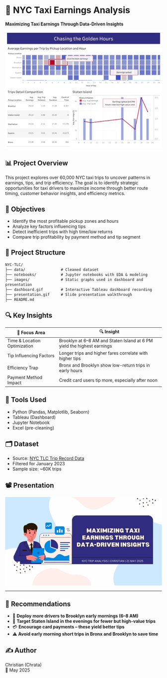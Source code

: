 # 🚕 NYC Taxi Earnings Analysis

**Maximizing Taxi Earnings Through Data-Driven Insights**

![dashboard](./input/images/dashboard.gif)

## 📊 Project Overview

This project explores over 60,000 NYC taxi trips to uncover patterns in earnings, tips, and trip efficiency. The goal is to identify strategic opportunities for taxi drivers to maximize income through better route timing, customer behavior insights, and efficiency metrics.

## 🎯 Objectives

* Identify the most profitable pickup zones and hours
* Analyze key factors influencing tips
* Detect inefficient trips with high time/low returns
* Compare trip profitability by payment method and tip segment

## 📁 Project Structure

```
NYC-TLC/
├── data/                # Cleaned dataset
├── notebooks/           # Jupyter notebooks with EDA & modeling
├── images/              # Static graphs used in dashboard and presentation
├── dashboard.gif        # Interactive Tableau dashboard recording
├── presentation.gif     # Slide presentation walkthrough
├── README.md
```

## 🔍 Key Insights

| 🔹 Focus Area                | 🔍 Insight                                                              |
| ---------------------------- | ----------------------------------------------------------------------- |
| Time & Location Optimization | Brooklyn at 6–8 AM and Staten Island at 6 PM yield the highest earnings |
| Tip Influencing Factors      | Longer trips and higher fares correlate with higher tips                |
| Efficiency Trap              | Bronx and Brooklyn show low-return trips in early hours                 |
| Payment Method Impact        | Credit card users tip more, especially after noon                       |

## 🧠 Tools Used

* Python (Pandas, Matplotlib, Seaborn)
* Tableau (Dashboard)
* Jupyter Notebook
* Excel (pre-cleaning)

## 🗂️ Dataset

* Source: [NYC TLC Trip Record Data](https://www.nyc.gov/site/tlc/about/tlc-trip-record-data.page)
* Filtered for January 2023
* Sample size: \~60K trips

## 📽️ Presentation

![presentation](./input/images//presentation.gif)

---

## 📌 Recommendations

* 🚖 **Deploy more drivers to Brooklyn early mornings (6–8 AM)**
* 📍 **Target Staten Island in the evenings for fewer but high-value trips**
* 💳 **Encourage card payments – these yield better tips**
* ⚠️ **Avoid early morning short trips in Bronx and Brooklyn to save time**

## ✍️ Author

Christian (Chrata)\
📅 May 2025
